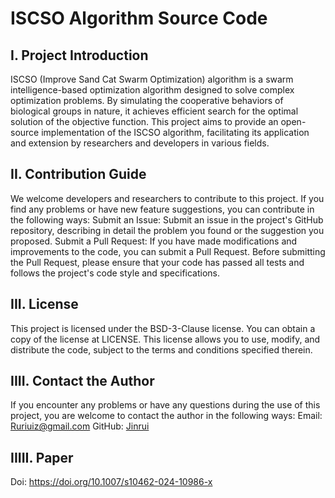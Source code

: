 # ISCSO Algorithm Source Code

## I. Project Introduction
ISCSO (Improve Sand Cat Swarm Optimization) algorithm is a swarm intelligence-based optimization algorithm designed to solve complex optimization problems. By simulating the cooperative behaviors of biological groups in nature, it achieves efficient search for the optimal solution of the objective function. This project aims to provide an open-source implementation of the ISCSO algorithm, facilitating its application and extension by researchers and developers in various fields.

## II. Contribution Guide
We welcome developers and researchers to contribute to this project. If you find any problems or have new feature suggestions, you can contribute in the following ways:
Submit an Issue: Submit an issue in the project's GitHub repository, describing in detail the problem you found or the suggestion you proposed.
Submit a Pull Request: If you have made modifications and improvements to the code, you can submit a Pull Request. Before submitting the Pull Request, please ensure that your code has passed all tests and follows the project's code style and specifications.

## III. License
This project is licensed under the BSD-3-Clause license. You can obtain a copy of the license at LICENSE. This license allows you to use, modify, and distribute the code, subject to the terms and conditions specified therein.

## IIII. Contact the Author
If you encounter any problems or have any questions during the use of this project, you are welcome to contact the author in the following ways:
Email: Ruriuiz@gmail.com
GitHub: [Jinrui](https://github.com/Ruiruiz30)

## IIIII. Paper
Doi: https://doi.org/10.1007/s10462-024-10986-x

